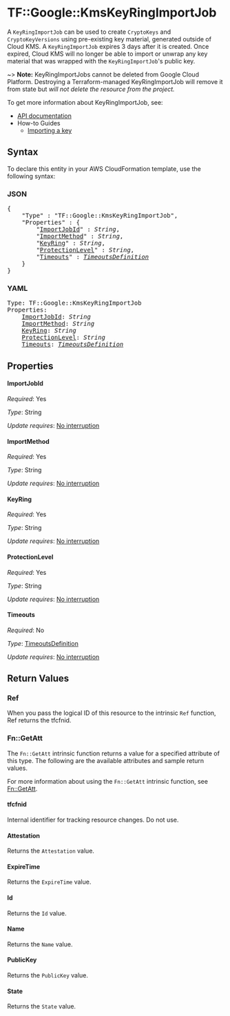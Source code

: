 # TF::Google::KmsKeyRingImportJob

A `KeyRingImportJob` can be used to create `CryptoKeys` and `CryptoKeyVersions` using pre-existing
key material, generated outside of Cloud KMS. A `KeyRingImportJob` expires 3 days after it is created.
Once expired, Cloud KMS will no longer be able to import or unwrap any key material that
was wrapped with the `KeyRingImportJob`'s public key.


~> **Note:** KeyRingImportJobs cannot be deleted from Google Cloud Platform.
Destroying a Terraform-managed KeyRingImportJob will remove it from state but
*will not delete the resource from the project.* 


To get more information about KeyRingImportJob, see:

* [API documentation](https://cloud.google.com/kms/docs/reference/rest/v1/projects.locations.keyRings.importJobs)
* How-to Guides
    * [Importing a key](https://cloud.google.com/kms/docs/importing-a-key)

## Syntax

To declare this entity in your AWS CloudFormation template, use the following syntax:

### JSON

<pre>
{
    "Type" : "TF::Google::KmsKeyRingImportJob",
    "Properties" : {
        "<a href="#importjobid" title="ImportJobId">ImportJobId</a>" : <i>String</i>,
        "<a href="#importmethod" title="ImportMethod">ImportMethod</a>" : <i>String</i>,
        "<a href="#keyring" title="KeyRing">KeyRing</a>" : <i>String</i>,
        "<a href="#protectionlevel" title="ProtectionLevel">ProtectionLevel</a>" : <i>String</i>,
        "<a href="#timeouts" title="Timeouts">Timeouts</a>" : <i><a href="timeoutsdefinition.md">TimeoutsDefinition</a></i>
    }
}
</pre>

### YAML

<pre>
Type: TF::Google::KmsKeyRingImportJob
Properties:
    <a href="#importjobid" title="ImportJobId">ImportJobId</a>: <i>String</i>
    <a href="#importmethod" title="ImportMethod">ImportMethod</a>: <i>String</i>
    <a href="#keyring" title="KeyRing">KeyRing</a>: <i>String</i>
    <a href="#protectionlevel" title="ProtectionLevel">ProtectionLevel</a>: <i>String</i>
    <a href="#timeouts" title="Timeouts">Timeouts</a>: <i><a href="timeoutsdefinition.md">TimeoutsDefinition</a></i>
</pre>

## Properties

#### ImportJobId

_Required_: Yes

_Type_: String

_Update requires_: [No interruption](https://docs.aws.amazon.com/AWSCloudFormation/latest/UserGuide/using-cfn-updating-stacks-update-behaviors.html#update-no-interrupt)

#### ImportMethod

_Required_: Yes

_Type_: String

_Update requires_: [No interruption](https://docs.aws.amazon.com/AWSCloudFormation/latest/UserGuide/using-cfn-updating-stacks-update-behaviors.html#update-no-interrupt)

#### KeyRing

_Required_: Yes

_Type_: String

_Update requires_: [No interruption](https://docs.aws.amazon.com/AWSCloudFormation/latest/UserGuide/using-cfn-updating-stacks-update-behaviors.html#update-no-interrupt)

#### ProtectionLevel

_Required_: Yes

_Type_: String

_Update requires_: [No interruption](https://docs.aws.amazon.com/AWSCloudFormation/latest/UserGuide/using-cfn-updating-stacks-update-behaviors.html#update-no-interrupt)

#### Timeouts

_Required_: No

_Type_: <a href="timeoutsdefinition.md">TimeoutsDefinition</a>

_Update requires_: [No interruption](https://docs.aws.amazon.com/AWSCloudFormation/latest/UserGuide/using-cfn-updating-stacks-update-behaviors.html#update-no-interrupt)

## Return Values

### Ref

When you pass the logical ID of this resource to the intrinsic `Ref` function, Ref returns the tfcfnid.

### Fn::GetAtt

The `Fn::GetAtt` intrinsic function returns a value for a specified attribute of this type. The following are the available attributes and sample return values.

For more information about using the `Fn::GetAtt` intrinsic function, see [Fn::GetAtt](https://docs.aws.amazon.com/AWSCloudFormation/latest/UserGuide/intrinsic-function-reference-getatt.html).

#### tfcfnid

Internal identifier for tracking resource changes. Do not use.

#### Attestation

Returns the <code>Attestation</code> value.

#### ExpireTime

Returns the <code>ExpireTime</code> value.

#### Id

Returns the <code>Id</code> value.

#### Name

Returns the <code>Name</code> value.

#### PublicKey

Returns the <code>PublicKey</code> value.

#### State

Returns the <code>State</code> value.

